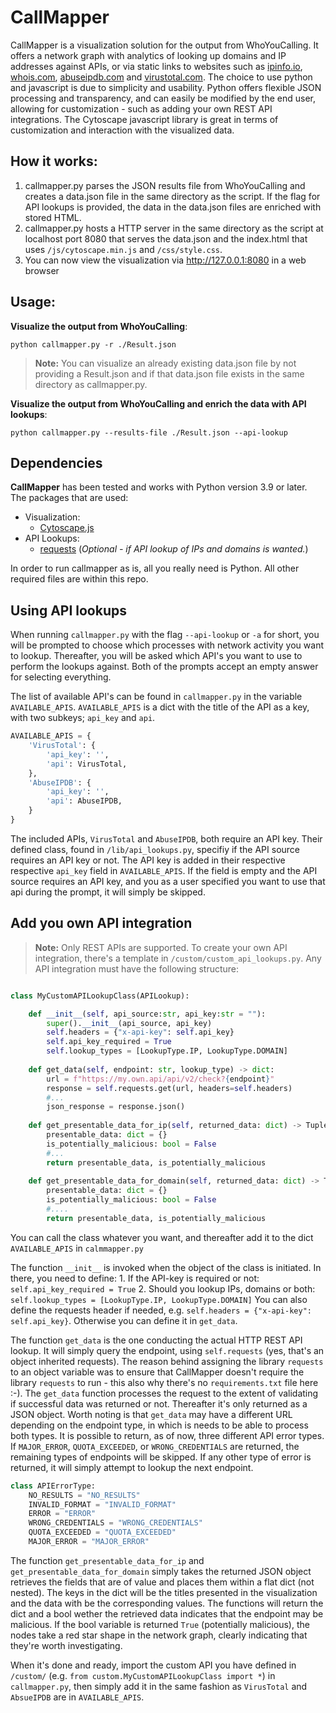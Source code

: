 # CallMapper
CallMapper is a visualization solution for the output from WhoYouCalling. It offers a network graph with analytics of looking up domains and IP addresses against APIs, or via static links to websites such as [ipinfo.io](https://ipinfo.io/), [whois.com](https://www.whois.com/), [abuseipdb.com](https://www.abuseipdb.com/) and [virustotal.com](https://www.virustotal.com/). The choice to use python and javascript is due to simplicity and usability. Python offers flexible JSON processing and transparency, and can easily be modified by the end user, allowing for customization - such as adding your own REST API integrations. The Cytoscape javascript library is great in terms of customization and interaction with the visualized data. 

## How it works:
1. callmapper.py parses the JSON results file from WhoYouCalling and creates a data.json file in the same directory as the script. If the flag for API lookups is provided, the data in the data.json files are enriched with stored HTML.
2. callmapper.py hosts a HTTP server in the same directory as the script at localhost port 8080 that serves the data.json and the index.html that uses `/js/cytoscape.min.js` and `/css/style.css`. 
3. You can now view the visualization via http://127.0.0.1:8080 in a web browser

## Usage:

**Visualize the output from WhoYouCalling**:
```
python callmapper.py -r ./Result.json
```
> **Note:** You can visualize an already existing data.json file by not providing a Result.json and if that data.json file exists in the same directory as callmapper.py.

**Visualize the output from WhoYouCalling and enrich the data with API lookups**:
```
python callmapper.py --results-file ./Result.json --api-lookup
```

## Dependencies
**CallMapper** has been tested and works with Python version 3.9 or later. The packages that are used: 
- Visualization: 
  - [Cytoscape.js](https://github.com/cytoscape/cytoscape)
- API Lookups:
  - [requests](https://pypi.org/project/requests/) (*Optional - if API lookup of IPs and domains is wanted.*)

In order to run callmapper as is, all you really need is Python. All other required files are within this repo.

## Using API lookups
When running `callmapper.py` with the flag `--api-lookup` or `-a` for short, you will be prompted to choose which processes with network activity you want to lookup. 
Thereafter, you will be asked which API's you want to use to perform the lookups against. Both of the prompts accept an empty answer for selecting everything.

The list of available API's can be found in `callmapper.py` in the variable `AVAILABLE_APIS`.
`AVAILABLE_APIS` is a dict with the title of the API as a key, with two subkeys; `api_key` and `api`. 

```python
AVAILABLE_APIS = {
    'VirusTotal': {
        'api_key': '', 
        'api': VirusTotal,
    },
    'AbuseIPDB': {
        'api_key': '', 
        'api': AbuseIPDB,
    }
}
```

The included APIs, `VirusTotal` and `AbuseIPDB`, both require an API key. Their defined class, found in `/lib/api_lookups.py`, specifiy if the API source requires an API key or not. The API key is added in their respective respective `api_key` field in `AVAILABLE_APIS`. 
If the field is empty and the API source requires an API key, and you as a user specified you want to use that api during the prompt, it will simply be skipped.

## Add you own API integration
> **Note:** Only REST APIs are supported.
To create your own API integration, there's a template in `/custom/custom_api_lookups.py`. 
Any API integration must have the following structure:

```python

class MyCustomAPILookupClass(APILookup):

    def __init__(self, api_source:str, api_key:str = ""):
        super().__init__(api_source, api_key)
        self.headers = {"x-api-key": self.api_key}
        self.api_key_required = True
        self.lookup_types = [LookupType.IP, LookupType.DOMAIN]
        
    def get_data(self, endpoint: str, lookup_type) -> dict:
        url = f"https://my.own.api/api/v2/check?{endpoint}"
        response = self.requests.get(url, headers=self.headers)
        #...
        json_response = response.json()
    
    def get_presentable_data_for_ip(self, returned_data: dict) -> Tuple[dict, bool]:
        presentable_data: dict = {}
        is_potentially_malicious: bool = False
        #...
        return presentable_data, is_potentially_malicious
    
    def get_presentable_data_for_domain(self, returned_data: dict) -> Tuple[dict, bool]:
        presentable_data: dict = {}
        is_potentially_malicious: bool = False
        #.... 
        return presentable_data, is_potentially_malicious
```
You can call the class whatever you want, and thereafter add it to the dict `AVAILABLE_APIS` in `calmmapper.py`

The function `__init__` is invoked when the object of the class is initiated. In there, you need to define:
    1. If the API-key is required or not: `self.api_key_required = True`
    2. Should you lookup IPs, domains or both: `self.lookup_types = [LookupType.IP, LookupType.DOMAIN]`
You can also define the requests header if needed, e.g. `self.headers = {"x-api-key": self.api_key}`. Otherwise you can define it in `get_data`.

The function `get_data` is the one conducting the actual HTTP REST API lookup. It will simply query the endpoint, using `self.requests` (yes, that's an object inherited requests). The reason behind assigning the library `requests` to an object variable was to ensure that CallMapper doesn't require the library `requests` to run - this also why there's no `requirements.txt` file here :-). The `get_data` function processes the request to the extent of validating if successful data was returned or not. Thereafter it's only returned as a JSON object. Worth noting is that `get_data` may have a different URL depending on the endpoint type, in which is needs to be able to process both types. It is possible to return, as of now, three different API error types. If `MAJOR_ERROR`, `QUOTA_EXCEEDED`, or `WRONG_CREDENTIALS` are returned, the remaining types of endpoints will be skipped. If any other type of error is returned, it will simply attempt to lookup the next endpoint.   

```python
class APIErrorType:
    NO_RESULTS = "NO_RESULTS"
    INVALID_FORMAT = "INVALID_FORMAT"
    ERROR = "ERROR"
    WRONG_CREDENTIALS = "WRONG_CREDENTIALS"
    QUOTA_EXCEEDED = "QUOTA_EXCEEDED"
    MAJOR_ERROR = "MAJOR_ERROR"
```

The function `get_presentable_data_for_ip` and `get_presentable_data_for_domain` simply takes the returned JSON object retrieves the fields that are of value and places them within a flat dict (not nested). The keys in the dict will be the titles presented in the visualization and the data with be the corresponding values. The functions will return the dict and a bool wether the retrieved data indicates that the endpoint may be malicious. If the bool variable is returned `True` (potentially malicious), the nodes take a red star shape in the network graph, clearly indicating that they're worth investigating. 

When it's done and ready, import the custom API you have defined in `/custom/` (e.g. `from custom.MyCustomAPILookupClass import *`) in `callmapper.py`, then simply add it in the same fashion as `VirusTotal` and `AbsueIPDB` are in `AVAILABLE_APIS`. 